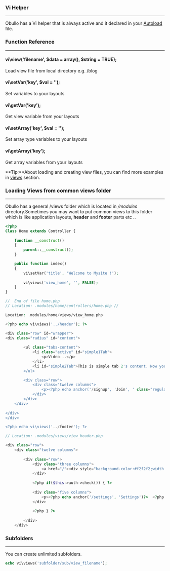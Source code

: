 ### Vi Helper

------

Obullo has a Vi helper that is always active and it declared in your [Autoload](/docs/advanced/#auto-loading) file.

### Function Reference

------

#### vi\view('filename', $data = array(), $string = TRUE);

Load view file from local directory e.g. /blog

#### vi\setVar('key', $val = '');

Set variables to your layouts

#### vi\getVar('key');

Get view variable from your layouts

#### vi\setArray('key', $val = '');

Set array type variables to your layouts

#### vi\getArray('key');

Get array variables from your layouts

**Tip:**About loading and creating view files, you can find more examples in [views](/docs/general/#views) section.

### Loading Views from common views folder

------

Obullo has a general /views folder which is located in <dfn>/modules</dfn> directory.Sometimes you may want to put common views to this folder which is like application layouts, <b>header</b> and <b>footer</b> parts etc ..

```php
<?php 
Class Home extends Controller {
    
    function __construct()
    {   
        parent::__construct();
    }                               

    public function index()
    {
        vi\setVar('title', 'Welcome to Mysite !');
        
        vi\views('view_home', '', FALSE);
    }
}

//  End of file home.php
// Location: .modules/home/controllers/home.php // 
```

```php
Location: .modules/home/views/view_home.php

<?php echo vi\views('../header'); ?>

<div class="row" id="wrapper">
<div class="radius" id="content"> 
  
        <ul class="tabs-content">
            <li class="active" id="simple1Tab">
                <p>Video ..</p>
            </li>
            <li id="simple2Tab">This is simple tab 2's content. Now you see it!</li>
        </ul>

        <div class="row">
            <div class="twelve columns">
                <p><?php echo anchor('/signup', 'Join', ' class="regular button radius" ') ?></p>
            </div>
        </div>
    </div>
      
</div>
</div>

<?php echo vi\views('../footer'); ?>
```

```php
// Location: .modules/views/view_header.php

<div class="row">
    <div class="twelve columns">
        
        <div class="row">
            <div class="three columns">
                <a href="/"><div style="background-color:#f2f2f2;width: 220px;height: 60px;">Logo</div></a>
            </div>
            
            <?php if($this->auth->check()) { ?>
            
            <div class="five columns">
                <p><?php echo anchor('/settings', 'Settings')?>  <?php echo $this->auth->data('user_email') ?> <?php echo anchor('/logout', 'Logout'); ?></p>
            </div>
            
            <?php } ?>
            
        </div>
    </div>
```

### Subfolders

------

You can create unlimited subfolders.

```php
echo vi\views('subfolder/sub/view_filename');
```